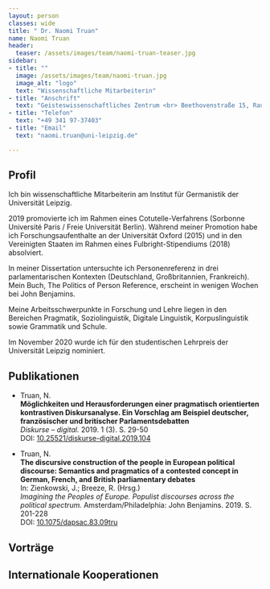 ```yaml
---
layout: person
classes: wide
title: " Dr. Naomi Truan"
name: Naomi Truan
header:
  teaser: /assets/images/team/naomi-truan-teaser.jpg
sidebar:
- title: ""
  image: /assets/images/team/naomi-truan.jpg
  image_alt: "logo"
  text: "Wissenschaftliche Mitarbeiterin"
- title: "Anschrift"
  text: "Geisteswissenschaftliches Zentrum <br> Beethovenstraße 15, Raum 1403 <br> 04107 Leipzig"
- title: "Telefon"
  text: "+49 341 97-37403"
- title: "Email"
  text: "naomi.truan@uni-leipzig.de"

---
```


## Profil
Ich bin wissenschaftliche Mitarbeiterin am Institut für Germanistik der Universität Leipzig.

2019 promovierte ich im Rahmen eines Cotutelle-Verfahrens (Sorbonne Université Paris / Freie Universität Berlin). Während meiner Promotion habe ich Forschungsaufenthalte an der Universität Oxford (2015) und in den Vereinigten Staaten im Rahmen eines Fulbright-Stipendiums (2018) absolviert.


In meiner Dissertation untersuchte ich Personenreferenz in drei parlamentarischen Kontexten (Deutschland, Großbritannien, Frankreich). Mein Buch, The Politics of Person Reference, erscheint in wenigen Wochen bei John Benjamins.


Meine Arbeitsschwerpunkte in Forschung und Lehre liegen in den Bereichen Pragmatik, Soziolinguistik, Digitale Linguistik, Korpuslinguistik sowie Grammatik und Schule.


Im November 2020 wurde ich für den studentischen Lehrpreis der Universität Leipzig nominiert.

## Publikationen

- Truan, N. <br>
**Möglichkeiten und Herausforderungen einer pragmatisch orientierten kontrastiven Diskursanalyse. Ein Vorschlag am Beispiel deutscher, französischer und britischer Parlamentsdebatten** <br>
*Diskurse – digital.* 2019. 1 (3). S. 29-50 <br>
DOI: [10.25521/diskurse-digital.2019.104](https://majournals.bib.uni-mannheim.de/diskurse-digital/article/view/104)

- Truan, N. <br>
**The discursive construction of the people in European political discourse: Semantics and pragmatics of a contested concept in German, French, and British parliamentary debates** <br>
In: Zienkowski, J.; Breeze, R. (Hrsg.) <br>
*Imagining the Peoples of Europe. Populist discourses across the political spectrum.* Amsterdam/Philadelphia: John Benjamins. 2019. S. 201-228 <br>
DOI: [10.1075/dapsac.83.09tru](https://benjamins.com/catalog/dapsac.83.09tru)

## Vorträge 

## Internationale Kooperationen